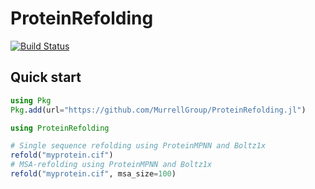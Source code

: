 # ProteinRefolding

[![Build Status](https://github.com/MurrellGroup/ProteinRefolding.jl/actions/workflows/CI.yml/badge.svg?branch=main)](https://github.com/MurrellGroup/ProteinRefolding.jl/actions/workflows/CI.yml?query=branch%3Amain)

## Quick start

```julia
using Pkg
Pkg.add(url="https://github.com/MurrellGroup/ProteinRefolding.jl")

using ProteinRefolding

# Single sequence refolding using ProteinMPNN and Boltz1x
refold("myprotein.cif")
# MSA-refolding using ProteinMPNN and Boltz1x
refold("myprotein.cif", msa_size=100)
```
